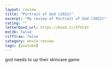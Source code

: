 ```yaml
---
layout: review
title: "Portrait of God (2022)"
excerpt: "My review of Portrait of God (2022)"
rating: ""
letterboxd_url: https://boxd.it/4TVC47
mst3k: false
rifftrax: false
category: movie-review
tags: [youtube]
---
```


god needs to up their skincare game
